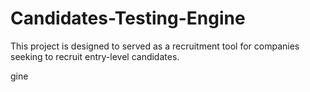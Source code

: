 # Candidates-Testing-Engine
This project is designed to served as a recruitment tool for companies seeking to recruit entry-level candidates.

gine



